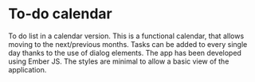 # To-do calendar

To do list in a calendar version.
This is a functional calendar, that allows moving to the next/previous months. Tasks can be added to every single day thanks to the use of dialog elements. 
The app has been developed using Ember JS. The styles are minimal to allow a basic view of the application.
